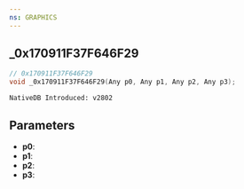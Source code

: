```yaml
---
ns: GRAPHICS 
---
```


## _0x170911F37F646F29

```c
// 0x170911F37F646F29 
void _0x170911F37F646F29(Any p0, Any p1, Any p2, Any p3);
```

```
NativeDB Introduced: v2802
```

## Parameters
* **p0**:
* **p1**:
* **p2**:
* **p3**:
